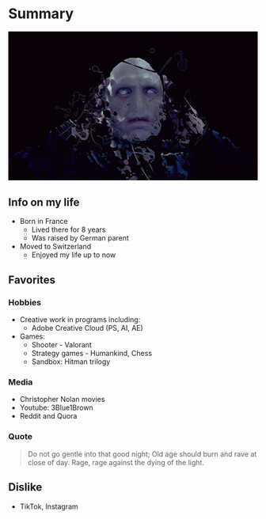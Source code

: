 # Summary
![](./Images/Voldi.jpg)
## Info on my life
+ Born in France
  + Lived there for 8 years
  + Was raised by German parent
+ Moved to Switzerland
  + Enjoyed my life up to now

## Favorites
### Hobbies
+ Creative work in programs including:
  + Adobe Creative Cloud (PS, AI, AE)
+ Games:
  + Shooter - Valorant
  + Strategy games - Humankind, Chess
  + Sandbox: Hitman trilogy
### Media
+ Christopher Nolan movies
+ Youtube: 3Blue1Brown
+ Reddit and Quora
### Quote
> Do not go gentle into that good night; Old age should burn and rave at close of day. Rage, rage against the dying of the light.
## Dislike
+ TikTok, Instagram



